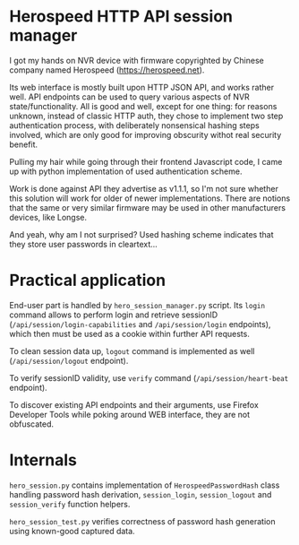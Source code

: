 # Herospeed HTTP API session manager

I got my hands on NVR device with firmware copyrighted by Chinese  company named Herospeed (https://herospeed.net).

Its web interface is mostly built upon HTTP JSON API, and works rather well. API endpoints can be used to query various aspects of NVR state/functionality. All is good and well, except for one thing: for reasons unknown, instead of classic HTTP auth, they chose to implement two step authentication process, with deliberately nonsensical hashing steps involved, which are only good for improving obscurity withot real security benefit.

Pulling my hair while going through their frontend Javascript code, I came up with python implementation of used authentication scheme.

Work is done against API they advertise as v1.1.1, so I'm not sure whether this solution will work for older of newer implementations. There are notions that the same or very similar firmware may be used in other manufacturers devices, like Longse.

And yeah, why am I not surprised? Used hashing scheme indicates that they store user passwords in cleartext...

# Practical application

End-user part is handled by `hero_session_manager.py` script. Its `login` command allows to perform login and retrieve sessionID (`/api/session/login-capabilities` and `/api/session/login` endpoints), which then must be used as a cookie within further API requests.

To clean session data up, `logout` command is implemented as well (`/api/session/logout` endpoint).

To verify sessionID validity, use `verify` command (`/api/session/heart-beat` endpoint).

To discover existing API endpoints and their arguments, use Firefox Developer Tools while poking around WEB interface, they are not obfuscated.

# Internals

`hero_session.py` contains implementation of `HerospeedPasswordHash` class handling password hash derivation, `session_login`, `session_logout` and `session_verify` function helpers.

`hero_session_test.py` verifies correctness of password hash generation using known-good captured data.
